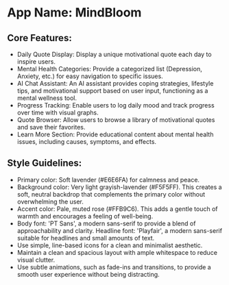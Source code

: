 # **App Name**: MindBloom

## Core Features:

- Daily Quote Display: Display a unique motivational quote each day to inspire users.
- Mental Health Categories: Provide a categorized list (Depression, Anxiety, etc.) for easy navigation to specific issues.
- AI Chat Assistant: An AI assistant provides coping strategies, lifestyle tips, and motivational support based on user input, functioning as a mental wellness tool.
- Progress Tracking: Enable users to log daily mood and track progress over time with visual graphs.
- Quote Browser: Allow users to browse a library of motivational quotes and save their favorites.
- Learn More Section: Provide educational content about mental health issues, including causes, symptoms, and effects.

## Style Guidelines:

- Primary color: Soft lavender (#E6E6FA) for calmness and peace.
- Background color: Very light grayish-lavender (#F5F5FF). This creates a soft, neutral backdrop that complements the primary color without overwhelming the user.
- Accent color: Pale, muted rose (#FFB9C6). This adds a gentle touch of warmth and encourages a feeling of well-being.
- Body font: 'PT Sans', a modern sans-serif to provide a blend of approachability and clarity. Headline font: 'Playfair', a modern sans-serif suitable for headlines and small amounts of text.
- Use simple, line-based icons for a clean and minimalist aesthetic.
- Maintain a clean and spacious layout with ample whitespace to reduce visual clutter.
- Use subtle animations, such as fade-ins and transitions, to provide a smooth user experience without being distracting.